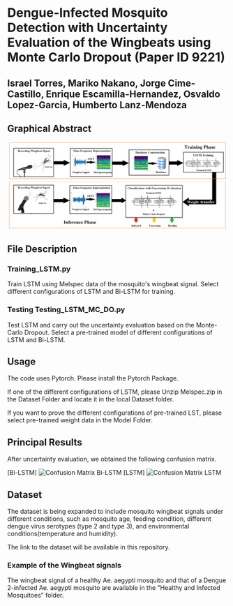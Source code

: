# Dengue-Infected Mosquito Detection with Uncertainty Evaluation of the Wingbeats using Monte Carlo Dropout (Paper ID 9221)

## Israel Torres, Mariko Nakano, Jorge Cime-Castillo, Enrique Escamilla-Hernandez, Osvaldo Lopez-Garcia, Humberto Lanz-Mendoza

## Graphical Abstract

<img width="1300" alt="Graphical_Abstract_HW_final" src="https://github.com/NakanoMariko/Dengue-Infected-Mosquito-Detection/blob/main/Graphical_Abstract_HW_final.png">

## File Description

### Training_LSTM.py  
Train LSTM using Melspec data of the mosquito's wingbeat signal.
Select different configurations of LSTM and Bi-LSTM for training.

### Testing Testing_LSTM_MC_DO.py    
Test LSTM and carry out the uncertainty evaluation based on the Monte-Carlo Dropout.
Select a pre-trained model of different configurations of LSTM and Bi-LSTM.

## Usage
The code uses Pytorch. Please install the Pytorch Package.

If one of the different configurations of LSTM, please Unzip Melspec.zip in the Dataset Folder and locate it in the local Dataset folder.

If you want to prove the different configurations of pre-trained LST, please select pre-trained weight data in the Model Folder.

## Principal Results
After uncertainty evaluation, we obtained the following confusion matrix.

[Bi-LSTM] <img width="202" alt="Confusion Matrix Bi-LSTM" src="https://github.com/NakanoMariko/Test/blob/main/Confusion%20Matrix%20Bi-LSTM.png">     [LSTM]  <img width="202" alt="Confusion Matrix LSTM" src="https://github.com/NakanoMariko/Test/blob/main/Confusion%20Matrix%20LSTM.png">

## Dataset
The dataset is being expanded to include mosquito wingbeat signals under different conditions, such as mosquito age, feeding condition, different dengue virus serotypes (type 2 and type 3), and environmental conditions(temperature and humidity).

The link to the dataset will be available in this repository.

### Example of the Wingbeat signals
The wingbeat signal of a healthy Ae. aegypti mosquito and that of a Dengue 2-infected Ae. aegypti mosquito are available in the "Healthy and Infected Mosquitoes" folder.


